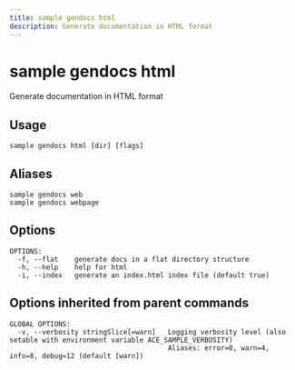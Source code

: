 ```yaml
---
title: sample gendocs html
description: Generate documentation in HTML format
---
```


<!--
This documentation is auto generated by a script.
Please do not edit this file directly.
-->

<!-- markdownlint-disable-next-line single-title -->
# sample gendocs html

Generate documentation in HTML format

## Usage

```plaintext
sample gendocs html [dir] [flags]
```

## Aliases

```plaintext
sample gendocs web
sample gendocs webpage
```

## Options

```plaintext
OPTIONS:
  -f, --flat    generate docs in a flat directory structure
  -h, --help    help for html
  -i, --index   generate an index.html index file (default true)
```

## Options inherited from parent commands

```plaintext
GLOBAL OPTIONS:
  -v, --verbosity stringSlice[=warn]   Logging verbosity level (also setable with environment variable ACE_SAMPLE_VERBOSITY)
                                       Aliases: error=0, warn=4, info=8, debug=12 (default [warn])
```
